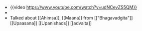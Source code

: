 - {{video https://www.youtube.com/watch?v=udNCevZS5QM}}
-
- Talked about [[Ahimsa]], [[Maana]] from [["Bhagavadgita"]] [[Upaasana]] [[Upanishads]] [[advaita]]